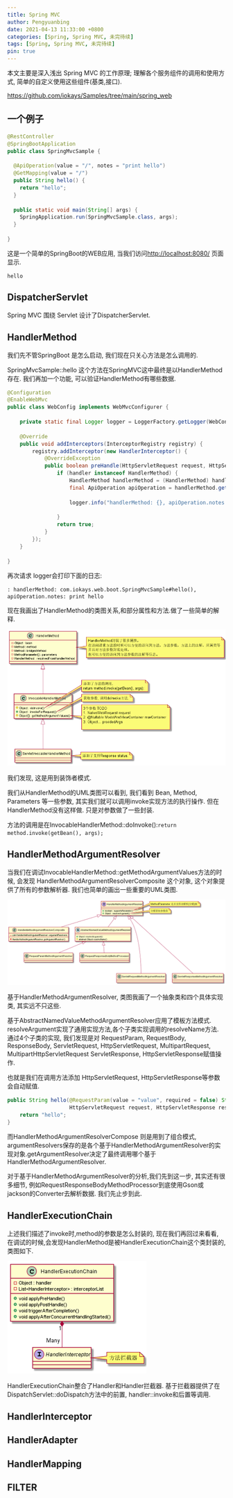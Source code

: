 ```yaml
---
title: Spring MVC
author: Pengyuanbing
date: 2021-04-13 11:33:00 +0800
categories: [Spring, Spring MVC, 未完待续]
tags: [Spring, Spring MVC, 未完待续]
pin: true
---
```


本文主要是深入浅出 Spring MVC 的工作原理; 理解各个服务组件的调用和使用方式, 简单的自定义使用这些组件(基类,接口).

<https://github.com/iokays/Samples/tree/main/spring_web>

## 一个例子

```java
@RestController
@SpringBootApplication
public class SpringMvcSample {

  @ApiOperation(value = "/", notes = "print hello")
  @GetMapping(value = "/")
  public String hello() {
    return "hello";
  }

  public static void main(String[] args) {
    SpringApplication.run(SpringMvcSample.class, args);
  }

}
```

这是一个简单的SpringBoot的WEB应用, 当我们访问<http://localhost:8080/> 页面显示.

```console
hello
```

## DispatcherServlet

Spring MVC 围绕 Servlet 设计了DispatcherServlet.




## HandlerMethod

我们先不管SpringBoot 是怎么启动, 我们现在只关心方法是怎么调用的.

SpringMvcSample::hello 这个方法在SpringMVC这中最终是以HandlerMethod存在. 我们再加一个功能, 可以验证HandlerMethod有哪些数据.

```java
@Configuration
@EnableWebMvc
public class WebConfig implements WebMvcConfigurer {

    private static final Logger logger = LoggerFactory.getLogger(WebConfig.class);

    @Override
    public void addInterceptors(InterceptorRegistry registry) {
        registry.addInterceptor(new HandlerInterceptor() {
            @OverrideException
            public boolean preHandle(HttpServletRequest request, HttpServletResponse response, Object handler) throws  {
                if (handler instanceof HandlerMethod) {
                    HandlerMethod handlerMethod = (HandlerMethod) handler;
                    final ApiOperation apiOperation = handlerMethod.getMethodAnnotation(ApiOperation.class);

                    logger.info("handlerMethod: {}, apiOperation.notes: {}", handler, apiOperation.notes());

                }
                return true;
            }
        });
    }

}

```

再次请求 logger会打印下面的日志:

```console
: handlerMethod: com.iokays.web.boot.SpringMvcSample#hello(), apiOperation.notes: print hello
```

现在我画出了HandlerMethod的类图关系,和部分属性和方法.做了一些简单的解释.

![handler_method.png](/assets/img/spring_mvc/handler_method.png)

我们发现, 这是用到装饰者模式.

我们从HandlerMethod的UML类图可以看到, 我们看到 Bean, Method, Parameters 等一些参数, 其实我们就可以调用invoke实现方法的执行操作. 但在HandlerMethod没有这样做.
只是对参数做了一些封装.

方法的调用是在InvocableHandlerMethod::doInvoke():```return method.invoke(getBean(), args);```

## HandlerMethodArgumentResolver

当我们在调试InvocableHandlerMethod::getMethodArgumentValues方法的时候, 会发现 HandlerMethodArgumentResolverComposite 这个对象, 这个对象提供了所有的参数解析器.
我们也简单的画出一些重要的UML类图.


![handler_method_argument_resolver.png](/assets/img/spring_mvc/handler_method_argument_resolver.png)

基于HandlerMethodArgumentResolver, 类图我画了一个抽象类和四个具体实现类, 其实远不只这些.

基于AbstractNamedValueMethodArgumentResolver应用了模板方法模式.
resolveArgument实现了通用实现方法,各个子类实现调用的resolveName方法.
通过4个子类的实现, 我们发现是对
RequestParam, RequestBody, ResponseBody,
ServletRequest, HttpServletRequest, MultipartRequest, MultipartHttpServletRequest
ServletResponse, HttpServletResponse赋值操作.

也就是我们在调用方法添加 HttpServletRequest, HttpServletResponse等参数会自动赋值.

```java
public String hello(@RequestParam(value = "value", required = false) String value,
                    HttpServletRequest request, HttpServletResponse response) {
    return "hello";
}
```

而HandlerMethodArgumentResolverCompose 则是用到了组合模式,
argumentResolvers保存的是各个基于HandlerMethodArgumentResolver的实现对象.getArgumentResolver决定了最终调用哪个基于HandlerMethodArgumentResolver.

对于基于HandlerMethodArgumentResolver的分析,我们先到这一步, 其实还有很多细节, 例如RequestResponseBodyMethodProcessor到底使用Gson或jackson的Converter去解析数据.
我们先止步到此.


## HandlerExecutionChain

上述我们描述了invoke时,method的参数是怎么封装的, 现在我们再回过来看看, 在调试的时候,会发现HandlerMethod是被HandlerExecutionChain这个类封装的, 类图如下.

![handler_execution_chain.png](/assets/img/spring_mvc/handler_execution_chain.png)

HandlerExecutionChain整合了Handler和Handler拦截器. 基于拦截器提供了在DispatchServlet::doDispatch方法中的前置, handler::invoke和后置等调用.

## HandlerInterceptor

## HandlerAdapter

## HandlerMapping

## FILTER



